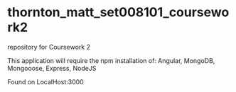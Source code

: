 # thornton_matt_set008101_coursework2
repository for Coursework 2

This application will require the npm installation of: Angular, MongoDB, Mongooose, Express, NodeJS

Found on LocalHost:3000
